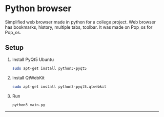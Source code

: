 # Python browser
Simplified web browser made in python for a college project.
Web browser has bookmarks, history, multiple tabs, toolbar.
It was made on Pop_os for Pop_os.
## Setup

1. Install PyQt5
    Ubuntu
    ```sh
    sudo apt-get install python3-pyqt5	

    ```

2. Install QtWebKit

    ```sh
    sudo apt-get install python3-pyqt5.qtwebkit
    ```
3. Run
    ```sh
    python3 main.py 
    ```
***
